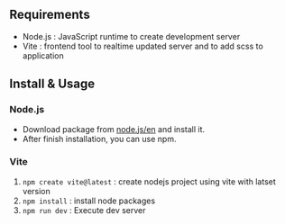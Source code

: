 ## Requirements

- Node.js : JavaScript runtime to create development server
- Vite : frontend tool to realtime updated server and to add scss to application

## Install & Usage

### Node.js

- Download package from [node.js/en](https://node.js/en) and install it.
- After finish installation, you can use npm.

### Vite

1. `npm create vite@latest` : create nodejs project using vite with latset version
2. `npm install` : install node packages
3. `npm run dev` : Execute dev server
